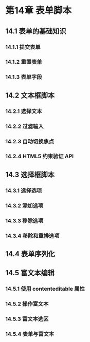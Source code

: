 # 第14章 表单脚本

## 14.1 表单的基础知识

### 14.1.1 提交表单

### 14.1.2 重置表单

### 14.1.3 表单字段

## 14.2 文本框脚本

### 14.2.1 选择文本

### 14.2.2 过滤输入

### 14.2.3 自动切换焦点

### 14.2.4 HTML5 约束验证 API

## 14.3 选择框脚本

### 14.3.1 选择选项

### 14.3.2 添加选项

### 14.3.3 移除选项

### 14.3.4 移除和重排选项

## 14.4 表单序列化

## 14.5 富文本编辑

### 14.5.1 使用 contenteditable 属性

### 14.5.2 操作富文本

### 14.5.3 富文本选区

### 14.5.4 表单与富文本

